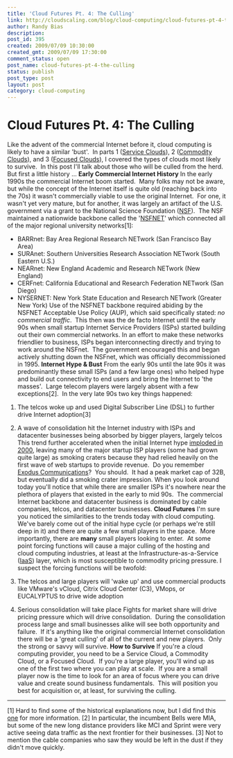 ```yaml
---
title: 'Cloud Futures Pt. 4: The Culling'
link: http://cloudscaling.com/blog/cloud-computing/cloud-futures-pt-4-the-culling/
author: Randy Bias
description: 
post_id: 395
created: 2009/07/09 10:30:00
created_gmt: 2009/07/09 17:30:00
comment_status: open
post_name: cloud-futures-pt-4-the-culling
status: publish
post_type: post
layout: post
category: cloud-computing
---
```


# Cloud Futures Pt. 4: The Culling

Like the advent of the commercial Internet before it, cloud computing is likely to have a similar 'bust'.  In parts 1 ([Service Clouds](/blog/cloud-computing/cloud-futures-pt-1-service-clouds)), 2 ([Commodity Clouds](http://cloudscaling.com/blog/cloud-computing/cloud-futures-pt-2-commodity-clouds)), and 3 ([Focused Clouds](http://cloudscaling.com/blog/cloud-computing/cloud-futures-pt-3-focused-clouds)), I covered the types of clouds most likely to survive.  In this post I'll talk about those who will be culled from the herd. But first a little history ... **Early Commercial Internet History** In the early 1990s the commercial Internet boom started.  Many folks may not be aware, but while the concept of the Internet itself is quite old (reaching back into the 70s) it wasn't commercially viable to use the original Internet.  For one, it wasn't yet very mature, but for another, it was largely an artifact of the U.S. government via a grant to the National Science Foundation ([NSF](http://www.nsf.gov/)).  The NSF maintained a nationwide backbone called the '[NSFNET](http://en.wikipedia.org/wiki/NSFNET)' which connected all of the major regional university networks[1]: 

  * BARRnet: Bay Area Regional Research NETwork (San Francisco Bay Area)
  * SURAnet: Southern Universities Research Association NETwork (South Eastern U.S.)
  * NEARnet: New England Academic and Research NETwork (New England)
  * CERFnet: California Educational and Research Federation NETwork (San Diego)
  * NYSERNET: New York State Education and Research NETwork (Greater New York)
Use of the NSFNET backbone required abiding by the NSFNET Acceptable Use Policy (AUP), which said specifically stated: _no commercial traffic_.  This then was the de facto Internet until the early 90s when small startup Internet Service Providers (ISPs) started building out their own commercial networks. In an effort to make these networks friendlier to business, ISPs began interconnecting directly and trying to work around the NSFnet.  The government encouraged this and began actively shutting down the NSFnet, which was officially decommissioned in 1995. **Internet Hype & Bust** From the early 90s until the late 90s it was predominantly these small ISPs (and a few large ones) who helped hype and build out connectivity to end users and bring the Internet to 'the masses'.  Large telecom players were largely absent with a few exceptions[2].  In the very late 90s two key things happened: 

  1. The telcos woke up and used Digital Subscriber Line (DSL) to further drive Internet adoption[3]
  2. A wave of consolidation hit the Internet industry with ISPs and datacenter businesses being absorbed by bigger players, largely telcos
This trend further accelerated when the initial Internet hype [imploded in 2000](http://en.wikipedia.org/wiki/Dot-com_bubble), leaving many of the major startup ISP players (some had grown quite large) as smoking craters because they had relied heavily on the first wave of web startups to provide revenue.  Do you remember [Exodus Communications](http://en.wikipedia.org/wiki/Exodus_Communications)?  You should.  It had a peak market cap of 32B, but eventually did a smoking crater impression. When you look around today you'll notice that while there are smaller ISPs it's nowhere near the plethora of players that existed in the early to mid 90s.  The commercial Internet backbone and datacenter business is dominated by cable companies, telcos, and datacenter businesses. **Cloud Futures** I'm sure you noticed the similarities to the trends today with cloud computing.  We've barely come out of the initial hype cycle (or perhaps we're still deep in it) and there are quite a few small players in the space.  More importantly, there are **many** small players looking to enter.  At some point forcing functions will cause a major culling of the hosting and cloud computing industries, at least at the Infrastructure-as-a-Service ([IaaS](http://en.wikipedia.com/wiki/IaaS)) layer, which is most susceptible to commodity pricing pressure. I suspect the forcing functions will be twofold: 

  1. The telcos and large players will 'wake up' and use commercial products like VMware's vCloud, Citrix Cloud Center (C3), VMops, or EUCALYPTUS to drive wide adoption
  2. Serious consolidation will take place
Fights for market share will drive pricing pressure which will drive consolidation.  During the consolidation process large and small businesses alike will see both opportunity and failure.  If it's anything like the original commercial Internet consolidation there will be a 'great culling' of all of the current and new players.  Only the strong or savvy will survive. **How to Survive** If you're a cloud computing provider, you need to be a Service Cloud, a Commodity Cloud, or a Focused Cloud.  If you're a large player, you'll wind up as one of the first two where you can play at scale.  If you are a small player now is the time to look for an area of focus where you can drive value and create sound business fundamentals.  This will position you best for acquisition or, at least, for surviving the culling. 

* * *

[1] Hard to find some of the historical explanations now, but I did find this [one](http://www.kentlaw.edu/cyberlaw/resources/whatis.html) for more information. [2] In particular, the incumbent Bells were MIA, but some of the new long distance providers like MCI and Sprint were very active seeing data traffic as the next frontier for their businesses. [3] Not to mention the cable companies who saw they would be left in the dust if they didn't move quickly.